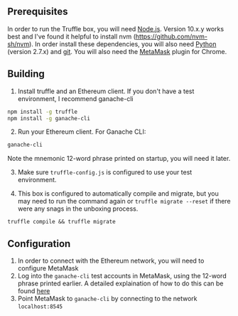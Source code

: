 ## Prerequisites

In order to run the Truffle box, you will need [Node.js](https://nodejs.org). Version 10.x.y works best and 
I've found it helpful to install nvm (https://github.com/nvm-sh/nvm). In order install these dependencies, you will also need [Python](https://www.python.org) (version 2.7.x) and
[git](https://git-scm.com/downloads). You will also need the [MetaMask](https://metamask.io/) plugin for Chrome.

## Building

1. Install truffle and an Ethereum client. If you don't have a test environment, I recommend ganache-cli
  ```bash
  npm install -g truffle
  npm install -g ganache-cli
  ```
2. Run your Ethereum client. For Ganache CLI:
  ```bash
  ganache-cli
  ```
  Note the mnemonic 12-word phrase printed on startup, you will need it later.

3. Make sure `truffle-config.js` is configured to use your test environment.

4. This box is configured to automatically compile and migrate, but you may need to run the command again or
 `truffle migrate --reset` if there were any snags in the unboxing process.
```
truffle compile && truffle migrate
```


## Configuration
1. In order to connect with the Ethereum network, you will need to configure MetaMask
2. Log into the `ganache-cli` test accounts in MetaMask, using the 12-word phrase printed earlier. 
A detailed explaination of how to do this can be found [here](https://truffleframework.com/docs/truffle/getting-started/truffle-with-metamask)
3. Point MetaMask to `ganache-cli` by connecting to the network `localhost:8545` 

